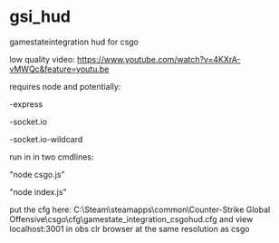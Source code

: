 # gsi_hud
gamestateintegration hud for csgo

low quality video: https://www.youtube.com/watch?v=4KXrA-vMWQc&feature=youtu.be

requires node and potentially:

  -express

  -socket.io

  -socket.io-wildcard
  
run in in two cmdlines:

  "node csgo.js"

  "node index.js"
  
put the cfg here: C:\Steam\steamapps\common\Counter-Strike Global Offensive\csgo\cfg\gamestate_integration_csgohud.cfg
and view localhost:3001 in obs clr browser at the same resolution as csgo

